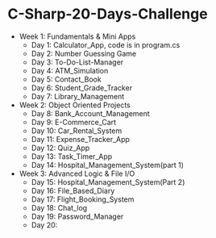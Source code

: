 # C-Sharp-20-Days-Challenge
- Week 1: Fundamentals & Mini Apps
  - Day 1: Calculator_App, code is in program.cs
  - Day 2: Number Guessing Game
  - Day 3: To-Do-List-Manager
  - Day 4: ATM_Simulation
  - Day 5: Contact_Book
  - Day 6: Student_Grade_Tracker
  - Day 7: Library_Management
- Week 2: Object Oriented Projects
  - Day 8: Bank_Account_Management
  - Day 9: E-Commerce_Cart
  - Day 10: Car_Rental_System
  - Day 11: Expense_Tracker_App
  - Day 12: Quiz_App
  - Day 13: Task_Timer_App
  - Day 14: Hospital_Management_System(part 1)
- Week 3: Advanced Logic & File I/O
  - Day 15: Hospital_Management_System(Part 2)
  - Day 16: File_Based_Diary
  - Day 17: Flight_Booking_System
  - Day 18: Chat_log
  - Day 19: Password_Manager
  - Day 20: 
